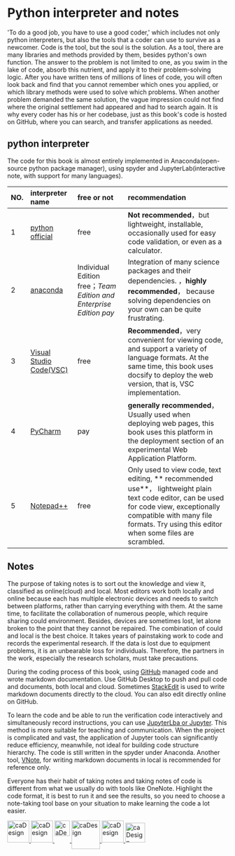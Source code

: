 # Python interpreter and notes
'To do a good job, you have to use a good coder,' which includes not only python interpreters, but also the tools that a coder can use to survive as a newcomer. Code is the tool, but the soul is the solution. As a tool, there are many libraries and methods provided by them, besides python's own function.  The answer to the problem is not limited to one, as you swim in the lake of code, absorb this nutrient, and apply it to their problem-solving logic. After you have written tens of millions of lines of code, you will often look back and find that you cannot remember which ones you applied, or which library methods were used to solve which problems. When another problem demanded the same solution, the vague impression could not find where the original settlement had appeared and had to search again. It is why every coder has his or her codebase, just as this book's code is hosted on GitHub, where you can search, and transfer applications as needed.

## python interpreter
The code for this book is almost entirely implemented in Anaconda(open-source python package manager), using spyder and JupyterLab(interactive note, with support for many languages).

NO. |interpreter name| free or not|recommendation|
------------ |:-------------|:-------------|:-------------|
1 |[python official](https://www.python.org/downloads/)|free|**Not recommended**，but lightweight, installable, occasionally used for easy code validation, or even as a calculator.| 
2 |[anaconda](https://www.anaconda.com/)|Individual Edition free；<em>Team Edition and Enterprise Edition pay</em> |Integration of many science packages and their dependencies. ，**highly recommended**， because solving dependencies on your own can be quite frustrating.|
3 |[Visual Studio Code(VSC)](https://code.visualstudio.com/)|free|**Recommended**，very convenient for viewing code, and support a variety of language formats. At the same time, this book uses docsify to deploy the web version, that is, VSC implementation.|
4 |[PyCharm](https://www.jetbrains.com/pycharm/download/#section=windows)|pay|**generally recommended**，Usually used when deploying web pages, this book uses this platform in the deployment section of an experimental Web Application Platform.|
5 |[Notepad++](https://notepad-plus-plus.org/)|free|Only used to view code, text editing, ** recommended use**， lightweight plain text code editor, can be used for code view, exceptionally compatible with many file formats. Try using this editor when some files are scrambled.|

## Notes
The purpose of taking notes is to sort out the knowledge and view it, classified as online(cloud) and local. Most editors work both locally and online because each has multiple electronic devices and needs to switch between platforms, rather than carrying everything with them. At the same time, to facilitate the collaboration of numerous people, which require sharing could environment. Besides, devices are sometimes lost, let alone broken to the point that they cannot be repaired. The combination of could and local is the best choice. It takes years of painstaking work to code and records the experimental research. If the data is lost due to equipment problems, it is an unbearable loss for individuals. Therefore, the partners in the work, especially the research scholars, must take precautions.

During the coding process of this book, using [GitHub](https://github.com/richieBao) managed code and wrote markdown documentation. Use GitHub Desktop to push and pull code and documents, both local and cloud.  Sometimes [StackEdit](https://stackedit.io/) is used to write markdown documents directly to the cloud. You can also edit directly online on GitHub.

To learn the code and be able to run the verification code interactively and simultaneously record instructions, you can use [JupyterLba or Jupyter](https://jupyter.org/). This method is more suitable for teaching and communication. When the project is complicated and vast, the application of Jupyter tools can significantly reduce efficiency, meanwhile, not ideal for building code structure hierarchy. The code is still written in the spyder under Anaconda. Another tool, [VNote](https://tamlok.github.io/vnote/en_us/), for writing markdown documents in local is recommended for reference only.

Everyone has their habit of taking notes and taking notes of code is different from what we usually do with tools like OneNote. Highlight the code format, it is best to run it and see the results, so you need to choose a note-taking tool base on your situation to make learning the code a lot easier.

<a href="https://www.anaconda.com/"><img src="./imgs/anacondaimg.jpg" height="50" width="auto" title="caDesign">
<a href="https://www.python.org/downloads/"><img src="./imgs/python-logo@2x.png" height="50" width="auto" title="caDesign">
<a href="https://code.visualstudio.com/"><img src="./imgs/vsc.jpg" height="35" width="auto" title="caDesign" align="top">
<a href="https://www.jetbrains.com/pycharm/download/#section=windows"><img src="./imgs/PyCharm_Logo1.png" height="65" width="auto" title="caDesign" align="top">
<a href="https://notepad-plus-plus.org/"><img src="./imgs/notepadlogo.png" height="50" width="auto" title="caDesign">
<a href="https://jupyter.org/"><img src="./imgs/logo_svg.png" height="45" width="auto" title="caDesign">
